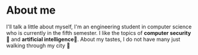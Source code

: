 # About me


I'll talk a little about myself, I'm an engineering student in computer science who is currently in the fifth semester.
I like the topics of **computer security**:key: and **artificial intelligence**:robot:.
About my tastes, I do not have many just walking through my city :runner:
